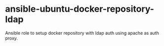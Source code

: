 # ansible-ubuntu-docker-repository-ldap
Ansible role to setup docker repository with ldap auth using apache as auth proxy.

